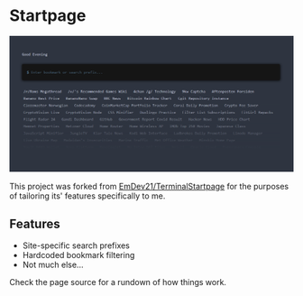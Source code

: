 # Startpage

![](preview.png)

This project was forked from [EmDev21/TerminalStartpage](https://github.com/EmDev21/TerminalStartpage) for the purposes of tailoring its' features specifically to me.

## Features
* Site-specific search prefixes
* Hardcoded bookmark filtering
* Not much else...

Check the page source for a rundown of how things work.